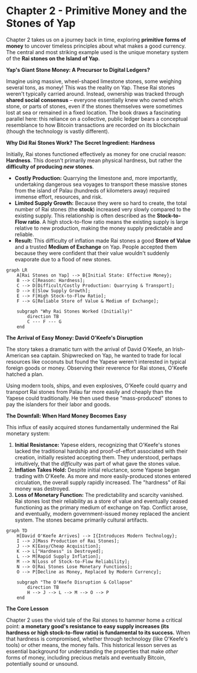 # Chapter 2 - Primitive Money and the Stones of Yap

Chapter 2 takes us on a journey back in time, exploring **primitive forms of money** to uncover timeless principles about what makes a good currency. The central and most striking example used is the unique monetary system of the **Rai stones on the Island of Yap**.

**Yap's Giant Stone Money: A Precursor to Digital Ledgers?**

Imagine using massive, wheel-shaped limestone stones, some weighing several tons, as money! This was the reality on Yap. These Rai stones weren't typically carried around. Instead, ownership was tracked through **shared social consensus** – everyone essentially knew who owned which stone, or parts of stones, even if the stones themselves were sometimes lost at sea or remained in a fixed location. The book draws a fascinating parallel here: this reliance on a collective, public ledger bears a conceptual resemblance to how Bitcoin transactions are recorded on its blockchain (though the technology is vastly different).

**Why Did Rai Stones Work? The Secret Ingredient: Hardness**

Initially, Rai stones functioned effectively as money for one crucial reason: **Hardness**. This doesn't primarily mean physical hardness, but rather the **difficulty of producing _new_ stones**.

- **Costly Production:** Quarrying the limestone and, more importantly, undertaking dangerous sea voyages to transport these massive stones from the island of Palau (hundreds of kilometers away) required immense effort, resources, and risk.
- **Limited Supply Growth:** Because they were so hard to create, the total number of Rai stones (the **stock**) increased very slowly compared to the existing supply. This relationship is often described as the **Stock-to-Flow ratio**. A high stock-to-flow ratio means the existing supply is large relative to new production, making the money supply predictable and reliable.
- **Result:** This difficulty of inflation made Rai stones a good **Store of Value** and a trusted **Medium of Exchange** on Yap. People accepted them because they were confident that their value wouldn't suddenly evaporate due to a flood of new stones.

```mermaid
graph LR
    A[Rai Stones on Yap] --> B{Initial State: Effective Money};
    B --> C[Reason: Hardness];
    C --> D[Difficult/Costly Production: Quarrying & Transport];
    D --> E[Slow Supply Growth];
    E --> F[High Stock-to-Flow Ratio];
    F --> G[Reliable Store of Value & Medium of Exchange];

    subgraph "Why Rai Stones Worked (Initially)"
        direction TB
        C --- F --- G
    end
```

**The Arrival of Easy Money: David O'Keefe's Disruption**

The story takes a dramatic turn with the arrival of David O'Keefe, an Irish-American sea captain. Shipwrecked on Yap, he wanted to trade for local resources like coconuts but found the Yapese weren't interested in typical foreign goods or money. Observing their reverence for Rai stones, O'Keefe hatched a plan.

Using modern tools, ships, and even explosives, O'Keefe could quarry and transport Rai stones from Palau far more easily and cheaply than the Yapese could traditionally. He then used these "mass-produced" stones to pay the islanders for their labor and goods.

**The Downfall: When Hard Money Becomes Easy**

This influx of easily acquired stones fundamentally undermined the Rai monetary system:

1.  **Initial Resistance:** Yapese elders, recognizing that O'Keefe's stones lacked the traditional hardship and proof-of-effort associated with their creation, initially resisted accepting them. They understood, perhaps intuitively, that the _difficulty_ was part of what gave the stones value.
2.  **Inflation Takes Hold:** Despite initial reluctance, some Yapese began trading with O'Keefe. As more and more easily-produced stones entered circulation, the overall supply rapidly increased. The "hardness" of Rai money was destroyed.
3.  **Loss of Monetary Function:** The predictability and scarcity vanished. Rai stones lost their reliability as a store of value and eventually ceased functioning as the primary medium of exchange on Yap. Conflict arose, and eventually, modern government-issued money replaced the ancient system. The stones became primarily cultural artifacts.

```mermaid
graph TD
    H[David O'Keefe Arrives] --> I{Introduces Modern Technology};
    I --> J[Mass Production of Rai Stones];
    J --> K[Easy/Cheap Acquisition];
    K --> L["Hardness" is Destroyed];
    L --> M[Rapid Supply Inflation];
    M --> N[Loss of Stock-to-Flow Reliability];
    N --> O[Rai Stones Lose Monetary Functions];
    O --> P[Decline as Money, Replaced by Modern Currency];

    subgraph "The O'Keefe Disruption & Collapse"
        direction TB
        H --> J --> L --> M --> O --> P
    end

```

**The Core Lesson**

Chapter 2 uses the vivid tale of the Rai stones to hammer home a critical point: **a monetary good's resistance to easy supply increases (its hardness or high stock-to-flow ratio) is fundamental to its success.** When that hardness is compromised, whether through technology (like O'Keefe's tools) or other means, the money fails. This historical lesson serves as essential background for understanding the properties that make _other_ forms of money, including precious metals and eventually Bitcoin, potentially sound or unsound.
